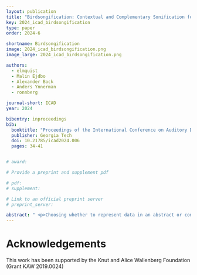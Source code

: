 ```yaml
---
layout: publication
title: "Birdsongification: Contextual and Complementary Sonification for Biology Visualization"
key: 2024_icad_birdsongification
type: paper
order: 2024-6

shortname: Birdsongification
image: 2024_icad_birdsongification.png
image_large: 2024_icad_birdsongification.png

authors:
  - elmquist
  - Malin Ejdbo
  - Alexander Bock
  - Anders Ynnerman
  - ronnberg

journal-short: ICAD
year: 2024

bibentry: inproceedings
bib:
  booktitle: "Proceedings of the International Conference on Auditory Display"
  publisher: Georgia Tech
  doi: 10.21785/icad2024.006
  pages: 34-41


# award: 

# Provide a preprint and supplement pdf

# pdf:
# supplement:

# Link to an official preprint server
# preprint_server: 

abstract: " <p>Choosing whether to represent data in an abstract or concrete manner through sonification is generally dependent on the applicability of the dataset and personal preference of the designer. For supporting a visualization with a high level of abstraction, a sonification can purposefully act as a complement by giving concrete contextual cues to the data representation with the use of auditory icons. This paper presents a case study of using bird songs as auditory icons to give context to a biology visualization, and explores how additional information of the bird species can be conveyed together with the auditory icons with parameter mapping sonification. The auditory icons are used as a foundation to convey additional information of the dataset, either by creating a parametric auditory icon, or by adding an additional sonification that accompanies the auditory icon. A user evaluation was conducted to validate and compare the different sonification mappings. The results show that there is a subjective difference of how participants perceived the sonifications, where the participants preferred sonifications that had a concrete mapping design. The sonification approaches that are explored in this study have the potential to be applied to more general sonification designs.</p> "
---
```


# Acknowledgements

This work has been supported by the Knut and Alice Wallenberg Foundation (Grant KAW 2019.0024)
